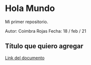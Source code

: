 # Hola Mundo
Mi primer repositorio.

Autor: Coimbra Rojas
Fecha: 18 / feb / 21

## Título que quiero agregar
[Link del documento](http://)
